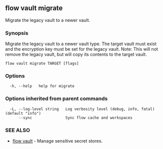 ## flow vault migrate

Migrate the legacy vault to a newer vault.

### Synopsis

Migrate the legacy vault to a newer vault type. The target vault must exist and the encryption key must be set for the legacy vault. Note: This will not remove the legacy vault, but will copy its contents to the target vault.

```
flow vault migrate TARGET [flags]
```

### Options

```
  -h, --help   help for migrate
```

### Options inherited from parent commands

```
  -L, --log-level string   Log verbosity level (debug, info, fatal) (default "info")
      --sync               Sync flow cache and workspaces
```

### SEE ALSO

* [flow vault](flow_vault.md)	 - Manage sensitive secret stores.

